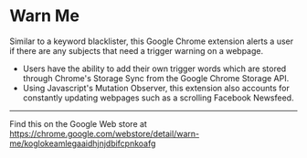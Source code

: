 # Warn Me
Similar to a keyword blacklister, this Google Chrome extension alerts a user if there are any subjects that need a trigger warning on a webpage.     
- Users have the ability to add their own trigger words which are stored through Chrome's Storage Sync from the Google Chrome Storage API.  
- Using Javascript's Mutation Observer, this extension also accounts for constantly updating webpages such as a scrolling Facebook Newsfeed. 

---

Find this on the Google Web store at https://chrome.google.com/webstore/detail/warn-me/koglokeamlegaaidhjnjdbifcpnkoafg
